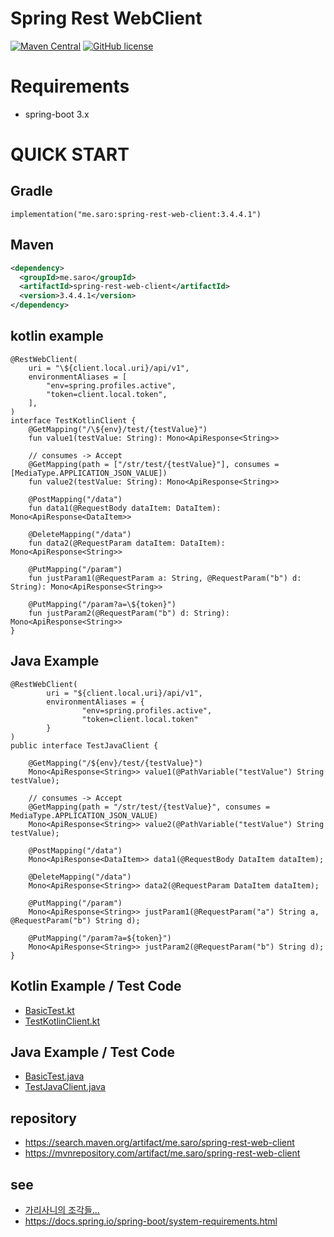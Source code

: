 # Spring Rest WebClient
[![Maven Central](https://maven-badges.herokuapp.com/maven-central/me.saro/spring-rest-web-client/badge.svg)](https://maven-badges.herokuapp.com/maven-central/me.saro/spring-rest-web-client)
[![GitHub license](https://img.shields.io/github/license/saro-lab/spring-rest-web-client.svg)](https://github.com/saro-lab/spring-rest-web-client/blob/master/LICENSE)

# Requirements
- spring-boot 3.x

# QUICK START

## Gradle
```
implementation("me.saro:spring-rest-web-client:3.4.4.1")
```

## Maven
``` xml
<dependency>
  <groupId>me.saro</groupId>
  <artifactId>spring-rest-web-client</artifactId>
  <version>3.4.4.1</version>
</dependency>
```

## kotlin example
```
@RestWebClient(
    uri = "\${client.local.uri}/api/v1",
    environmentAliases = [
        "env=spring.profiles.active",
        "token=client.local.token",
    ],
)
interface TestKotlinClient {
    @GetMapping("/\${env}/test/{testValue}")
    fun value1(testValue: String): Mono<ApiResponse<String>>

    // consumes -> Accept
    @GetMapping(path = ["/str/test/{testValue}"], consumes = [MediaType.APPLICATION_JSON_VALUE])
    fun value2(testValue: String): Mono<ApiResponse<String>>

    @PostMapping("/data")
    fun data1(@RequestBody dataItem: DataItem): Mono<ApiResponse<DataItem>>

    @DeleteMapping("/data")
    fun data2(@RequestParam dataItem: DataItem): Mono<ApiResponse<String>>

    @PutMapping("/param")
    fun justParam1(@RequestParam a: String, @RequestParam("b") d: String): Mono<ApiResponse<String>>

    @PutMapping("/param?a=\${token}")
    fun justParam2(@RequestParam("b") d: String): Mono<ApiResponse<String>>
}
```

## Java Example
```
@RestWebClient(
        uri = "${client.local.uri}/api/v1",
        environmentAliases = {
                "env=spring.profiles.active",
                "token=client.local.token"
        }
)
public interface TestJavaClient {

    @GetMapping("/${env}/test/{testValue}")
    Mono<ApiResponse<String>> value1(@PathVariable("testValue") String testValue);

    // consumes -> Accept
    @GetMapping(path = "/str/test/{testValue}", consumes = MediaType.APPLICATION_JSON_VALUE)
    Mono<ApiResponse<String>> value2(@PathVariable("testValue") String testValue);

    @PostMapping("/data")
    Mono<ApiResponse<DataItem>> data1(@RequestBody DataItem dataItem);

    @DeleteMapping("/data")
    Mono<ApiResponse<String>> data2(@RequestParam DataItem dataItem);

    @PutMapping("/param")
    Mono<ApiResponse<String>> justParam1(@RequestParam("a") String a, @RequestParam("b") String d);

    @PutMapping("/param?a=${token}")
    Mono<ApiResponse<String>> justParam2(@RequestParam("b") String d);
}
```

## Kotlin Example / Test Code
- [BasicTest.kt](src/test/kotlin/ktest/BasicTest.kt)
- [TestKotlinClient.kt](src/test/kotlin/ktest/TestKotlinClient.kt)

## Java Example / Test Code
- [BasicTest.java](src/test/java/jtest/BasicTest.java)
- [TestJavaClient.java](src/test/java/jtest/TestJavaClient.java)

## repository
- https://search.maven.org/artifact/me.saro/spring-rest-web-client
- https://mvnrepository.com/artifact/me.saro/spring-rest-web-client

## see
- [가리사니의 조각들...](https://gs.saro.me)
- https://docs.spring.io/spring-boot/system-requirements.html


